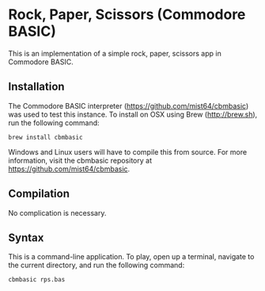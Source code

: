 # Rock, Paper, Scissors (Commodore BASIC)

This is an implementation of a simple rock, paper, scissors app in Commodore
BASIC.

## Installation

The Commodore BASIC interpreter (https://github.com/mist64/cbmbasic) was used
to test this instance. To install on OSX using Brew (http://brew.sh), run the
following command:

```
brew install cbmbasic
```

Windows and Linux users will have to compile this from source. For more
information, visit the cbmbasic repository at
https://github.com/mist64/cbmbasic.

## Compilation

No complication is necessary.

## Syntax

This is a command-line application. To play, open up a terminal, navigate to
the current directory, and run the following command:

```
cbmbasic rps.bas
```
